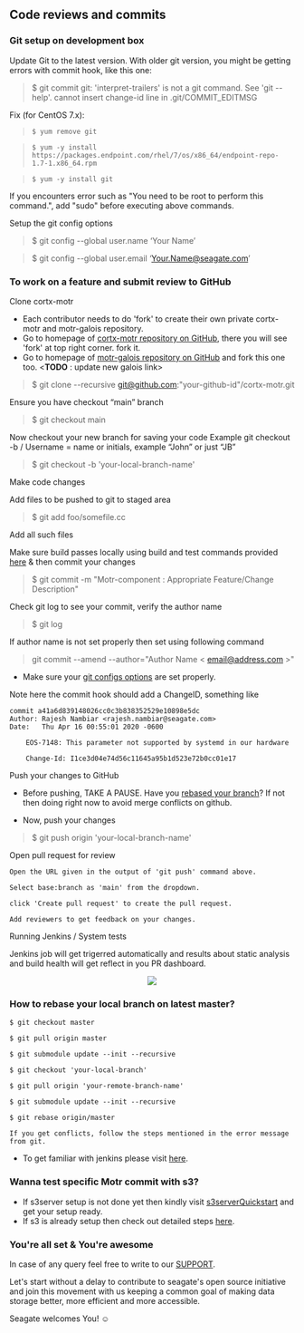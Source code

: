 ## Code reviews and commits

### Git setup on development box
Update Git to the latest version.
With older git version, you might be getting errors with commit hook, like this one:


> $ git commit
> git: 'interpret-trailers' is not a git command. See 'git --help'.
cannot insert change-id line in .git/COMMIT_EDITMSG

Fix (for CentOS 7.x):

 > `$ yum remove git`
 
 > `$ yum -y install https://packages.endpoint.com/rhel/7/os/x86_64/endpoint-repo-1.7-1.x86_64.rpm`

 > `$ yum -y install git`
 
 If you encounters error such as "You need to be root to perform this command.", add "sudo" before executing above commands.

Setup the git config options

 > $ git config --global user.name ‘Your Name’
 
 > $ git config --global user.email ‘Your.Name@seagate.com’

### To work on a feature and submit review to GitHub

Clone cortx-motr

* Each contributor needs to do 'fork' to create their own private cortx-motr and motr-galois repository.
* Go to homepage of [cortx-motr repository on GitHub](https://github.com/Seagate/cortx-motr), there you will see 'fork' at top right corner. fork it.
* Go to homepage of [motr-galois repository on GitHub](https://github.com/Seagate/motr-galois) and fork this one too. <**TODO** : update new galois link>
> $ git clone --recursive git@github.com:"your-github-id"/cortx-motr.git


Ensure you have checkout “main” branch

> $ git checkout main

Now checkout your new branch for saving your code
Example git checkout -b <username>/<feature>
Username = name or initials, example “John” or just “JB”
> $ git checkout -b 'your-local-branch-name'

Make code changes

Add files to be pushed to git to staged area

> $ git add foo/somefile.cc

Add all such files

Make sure build passes locally using build and test commands provided [here](https://github.com/Seagate/cortx-motr/blob/dev/doc/Quick-Start-Guide.rst#building-the-source-code) & then commit your changes

> $ git commit -m "Motr-component : Appropriate Feature/Change Description"

Check git log to see your commit, verify the author name

> $ git log 

If author name is not set properly then set using following command

> git commit --amend --author="Author Name < email@address.com >"

 * Make sure your [git configs options](#getting-git--gerit-to-work) are set properly.

Note here the commit hook should add a ChangeID, something like 
~~~
commit a41a6d839148026cc0c3b838352529e10898e5dc
Author: Rajesh Nambiar <rajesh.nambiar@seagate.com>
Date:   Thu Apr 16 00:55:01 2020 -0600

    EOS-7148: This parameter not supported by systemd in our hardware

    Change-Id: I1ce3d04e74d56c11645a95b1d523e72b0cc01e17
~~~

Push your changes to GitHub

* Before pushing, TAKE A PAUSE. Have you [rebased your branch](#how-to-rebase-your-local-branch-on-latest-master)? If not then doing right now to avoid merge conflicts on github.

* Now, push your changes

> $ git push origin 'your-local-branch-name'

Open pull request for review

    Open the URL given in the output of 'git push' command above.

    Select base:branch as 'main' from the dropdown.

    click 'Create pull request' to create the pull request.

    Add reviewers to get feedback on your changes.

Running Jenkins / System tests

Jenkins job will get trigerred automatically and results about static analysis and build health will get reflect in you PR dashboard.
<p align="center"><img src="../../assets/images/jenkinsReportGithub.png?raw=true"></p>

### How to rebase your local branch on latest master?

    $ git checkout master

    $ git pull origin master

    $ git submodule update --init --recursive

    $ git checkout 'your-local-branch'

    $ git pull origin 'your-remote-branch-name'

    $ git submodule update --init --recursive

    $ git rebase origin/master

    If you get conflicts, follow the steps mentioned in the error message from git.

* To get familiar with jenkins please visit [here](https://en.wikipedia.org/wiki/Jenkins_(software)).

### Wanna test specific Motr commit with s3?

* If s3server setup is not done yet then kindly visit [s3serverQuickstart](CortxS3ServerQuickStart.md) and get your setup ready.
* If s3 is already setup then check out detailed steps [here](CortxS3ServerQuickStart.md#testing-specific-motr-version-with-cortx-s3server).

### You're all set & You're awesome

In case of any query feel free to write to our [SUPPORT](SUPPORT.md).

Let's start without a delay to contribute to seagate's open source initiative and join this movement with us keeping a common goal of making data storage better, more efficient and more accessible.

Seagate welcomes You! :relaxed:
